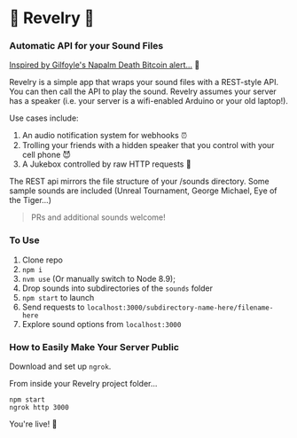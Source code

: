 # :loudspeaker: Revelry :loudspeaker:
### Automatic API for your Sound Files

[Inspired by Gilfoyle's Napalm Death Bitcoin alert...](https://www.youtube.com/watch?v=ybGOT4d2Hs8) :metal:

Revelry is a simple app that wraps your sound files with a REST-style API. You can then call the API to play the sound. Revelry assumes your server has a speaker (i.e. your server is a wifi-enabled Arduino or your old laptop!).

Use cases include:
1. An audio notification system for webhooks :alarm_clock:
2. Trolling your friends with a hidden speaker that you control with your cell phone :smiling_imp:
3. A Jukebox controlled by raw HTTP requests :musical_note:

The REST api mirrors the file structure of your /sounds directory. Some sample sounds are included (Unreal Tournament, George Michael, Eye of the Tiger...)

> PRs and additional sounds welcome!

### To Use
1. Clone repo
2. ```npm i```
3. ```nvm use``` (Or manually switch to Node 8.9);
4. Drop sounds into subdirectories of the `sounds` folder
3. ```npm start``` to launch
4. Send requests to ```localhost:3000/subdirectory-name-here/filename-here```
5. Explore sound options from ```localhost:3000```

### How to Easily Make Your Server Public
Download and set up `ngrok`.

From inside your Revelry project folder...
```
npm start
ngrok http 3000
```

You're live! :clap:
